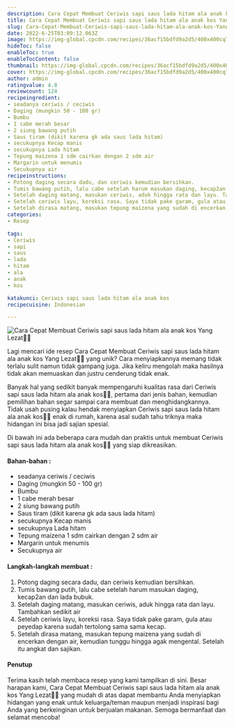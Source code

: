 ```yaml
---
description: Cara Cepat Membuat Ceriwis sapi saus lada hitam ala anak kos Yang Lezat"
title: Cara Cepat Membuat Ceriwis sapi saus lada hitam ala anak kos Yang Lezat
slug: Cara-Cepat-Membuat-Ceriwis-sapi-saus-lada-hitam-ala-anak-kos-Yang-Lezat
date: 2022-6-25T03:09:12.063Z
image: https://img-global.cpcdn.com/recipes/36acf15bdfd9a2d5/400x400cq70/photo.jpg
hideToc: false
enableToc: true
enableTocContent: false
thumbnail: https://img-global.cpcdn.com/recipes/36acf15bdfd9a2d5/400x400cq70/photo.jpg
cover: https://img-global.cpcdn.com/recipes/36acf15bdfd9a2d5/400x400cq70/photo.jpg
author: admin
ratingvalue: 4.8
reviewcount: 124
recipeingredient:
- seadanya ceriwis / ceciwis
- Daging (mungkin 50 - 100 gr)
- Bumbu
- 1 cabe merah besar
- 2 siung bawang putih
- Saus tiram (dikit karena gk ada saus lada hitam)
- secukupnya Kecap manis
- secukupnya Lada hitam
- Tepung maizena 1 sdm cairkan dengan 2 sdm air
- Margarin untuk menumis
- Secukupnya air
recipeinstructions:
- Potong daging secara dadu, dan ceriwis kemudian bersihkan.
- Tumis bawang putih, lalu cabe setelah harum masukan daging, kecap2an dan lada bubuk.
- Setelah daging matang, masukan ceriwis, aduk hingga rata dan layu. Tambahkan sedikit air
- Setelah ceriwis layu, koreksi rasa. Saya tidak pake garam, gula atau peyedap karena sudah tertolong sama sama kecap.
- Setelah dirasa matang, masukan tepung maizena yang sudah di encerkan dengan air, kemudian tunggu hingga agak mengental. Setelah itu angkat dan sajikan.
categories:
- Resep

tags:
- Ceriwis
- sapi
- saus
- lada
- hitam
- ala
- anak
- kos

katakunci: Ceriwis sapi saus lada hitam ala anak kos
recipecuisine: Indonesian

---
```


![Cara Cepat Membuat Ceriwis sapi saus lada hitam ala anak kos Yang Lezat👩‍🍳](https://img-global.cpcdn.com/recipes/36acf15bdfd9a2d5/400x400cq70/photo.jpg)

Lagi mencari ide resep Cara Cepat Membuat Ceriwis sapi saus lada hitam ala anak kos Yang Lezat👩‍🍳 yang unik? Cara menyiapkannya memang tidak terlalu sulit namun tidak gampang juga. Jika keliru mengolah maka hasilnya tidak akan memuaskan dan justru cenderung tidak enak.

Banyak hal yang sedikit banyak mempengaruhi kualitas rasa dari Ceriwis sapi saus lada hitam ala anak kos👩‍🍳, pertama dari jenis bahan, kemudian pemilihan bahan segar sampai cara membuat dan menghidangkannya. Tidak usah pusing kalau hendak menyiapkan Ceriwis sapi saus lada hitam ala anak kos👩‍🍳 enak di rumah, karena asal sudah tahu triknya maka hidangan ini bisa jadi sajian spesial.

Di bawah ini ada beberapa cara mudah dan praktis untuk membuat Ceriwis sapi saus lada hitam ala anak kos👩‍🍳 yang siap dikreasikan.

<!--inarticleads1-->

#### Bahan-bahan :

- seadanya ceriwis / ceciwis
- Daging (mungkin 50 - 100 gr)
- Bumbu
- 1 cabe merah besar
- 2 siung bawang putih
- Saus tiram (dikit karena gk ada saus lada hitam)
- secukupnya Kecap manis
- secukupnya Lada hitam
- Tepung maizena 1 sdm cairkan dengan 2 sdm air
- Margarin untuk menumis
- Secukupnya air

<!--inarticleads2-->

#### Langkah-langkah membuat :

1. Potong daging secara dadu, dan ceriwis kemudian bersihkan.
1. Tumis bawang putih, lalu cabe setelah harum masukan daging, kecap2an dan lada bubuk.
1. Setelah daging matang, masukan ceriwis, aduk hingga rata dan layu. Tambahkan sedikit air
1. Setelah ceriwis layu, koreksi rasa. Saya tidak pake garam, gula atau peyedap karena sudah tertolong sama sama kecap.
1. Setelah dirasa matang, masukan tepung maizena yang sudah di encerkan dengan air, kemudian tunggu hingga agak mengental. Setelah itu angkat dan sajikan.

#### Penutup

Terima kasih telah membaca resep yang kami tampilkan di sini. Besar harapan kami, Cara Cepat Membuat Ceriwis sapi saus lada hitam ala anak kos Yang Lezat👩‍🍳 yang mudah di atas dapat membantu Anda menyiapkan hidangan yang enak untuk keluarga/teman maupun menjadi inspirasi bagi Anda yang berkeinginan untuk berjualan makanan. Semoga bermanfaat dan selamat mencoba!